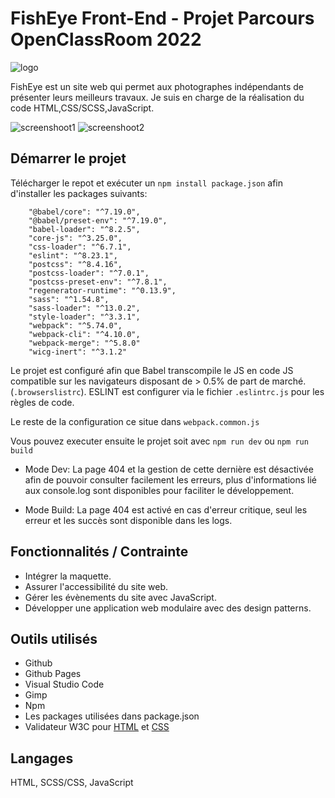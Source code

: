 
# FishEye Front-End - Projet Parcours OpenClassRoom 2022

![logo](https://github.com/digitstudio/Front-End-Fisheye/blob/main/assets/images/logo.png)


FishEye est un site web qui permet aux photographes indépendants de présenter leurs meilleurs travaux. 
Je suis en charge de la réalisation du code HTML,CSS/SCSS,JavaScript.

![screenshoot1](https://github.com/digitstudio/Front-End-Fisheye/blob/main/assets/screenshoot/29ef5e6d36265b9d39e972da0889d33e.png)
![screenshoot2](https://github.com/digitstudio/Front-End-Fisheye/blob/main/assets/screenshoot/597c339a0c62b6ab9e2c0d773adeb0f3.jpg)

## Démarrer le projet
Télécharger le repot et exécuter un ```npm install package.json``` afin d'installer les packages suivants:

```
    "@babel/core": "^7.19.0",
    "@babel/preset-env": "^7.19.0",
    "babel-loader": "^8.2.5",
    "core-js": "^3.25.0",
    "css-loader": "^6.7.1",
    "eslint": "^8.23.1",
    "postcss": "^8.4.16",
    "postcss-loader": "^7.0.1",
    "postcss-preset-env": "^7.8.1",
    "regenerator-runtime": "^0.13.9",
    "sass": "^1.54.8",
    "sass-loader": "^13.0.2",
    "style-loader": "^3.3.1",
    "webpack": "^5.74.0",
    "webpack-cli": "^4.10.0",
    "webpack-merge": "^5.8.0"
    "wicg-inert": "^3.1.2"
```


Le projet est configuré afin que Babel transcompile le JS en code JS compatible sur les navigateurs disposant de > 0.5% de part de marché. (```.browserslistrc```).
ESLINT est configurer via le fichier ```.eslintrc.js``` pour les règles de code.

 Le reste de la configuration ce situe dans ```webpack.common.js```

Vous pouvez executer ensuite le projet soit avec ```npm run dev``` ou ```npm run build```

- Mode Dev: La page 404 et la gestion de cette dernière est désactivée afin de pouvoir consulter facilement les erreurs, plus d'informations lié aux console.log sont disponibles pour faciliter le développement.

- Mode Build: La page 404 est activé en cas d'erreur critique, seul les erreur et les succès sont disponible dans les logs.


## Fonctionnalités / Contrainte

- Intégrer la maquette.
- Assurer l'accessibilité du site web.
- Gérer les évènements du site avec JavaScript.
- Développer une application web modulaire avec des design patterns.


## Outils  utilisés

- Github
- Github Pages
- Visual Studio Code
- Gimp
- Npm
- Les packages utilisées dans package.json
- Validateur W3C pour [HTML](https://validator.w3.org/) et [CSS](https://jigsaw.w3.org/css-validator/#validate_by_upload)

## Langages

HTML, SCSS/CSS, JavaScript
